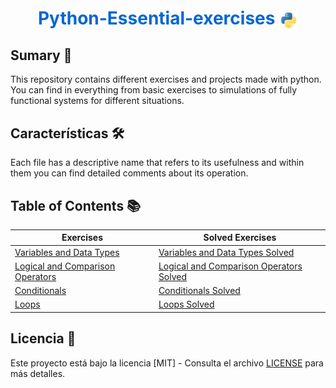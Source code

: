 <h1 align="center" style="color: #0366d6;">
   Python-Essential-exercises
   <img align="center" src="https://raw.githubusercontent.com/devicons/devicon/master/icons/python/python-original.svg" alt="python" width="30" height="30"/>
</h1>

## Sumary 📖

This repository contains different exercises and projects made with python. You can find in everything from basic exercises to simulations of fully functional systems for different situations.

## Características 🛠️

Each file has a descriptive name that refers to its usefulness and within them you can find detailed comments about its operation.

## Table of Contents 📚

|                 Exercises                  |                   Solved Exercises                         |
|--------------------------------------------|------------------------------------------------------------|
| [Variables and Data Types][ex1]            | [Variables and Data Types Solved][sol1]                    |
| [Logical and Comparison Operators][ex2]    | [Logical and Comparison Operators Solved][sol2]            |
| [Conditionals][ex3]                        | [Conditionals Solved][sol3]                                |
| [Loops][ex4]                               | [Loops Solved][sol4]                                       |

[ex1]: Exercises_in_English/Quetions_Variables_and_Data_Types.md
[sol1]: Exercises_in_English/ENG_variables_and_data_types.js
[ex2]: Exercises_in_English/Questions_Logical_and_Comparison_Operators.md
[sol2]: Exercises_in_English/ENG_logical_operators_and_comparisons.js
[ex3]: Exercises_in_English/Questions_Conditionals.md
[sol3]: Exercises_in_English/ENG_conditionalStructures.js
[ex4]: Exercises_in_English/Quiestions_Loops.md
[sol4]: Exercises_in_English/ENG_bucles_control.js

## Licencia 📜

Este proyecto está bajo la licencia [MIT] - Consulta el archivo [LICENSE](LICENSE) para más detalles.
